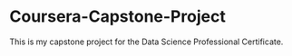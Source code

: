 # Coursera-Capstone-Project

This is my capstone project for the Data Science Professional Certificate.
